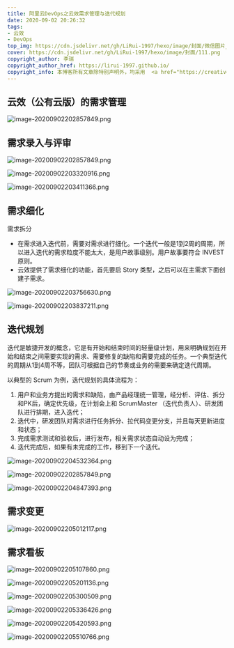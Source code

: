 ```yaml
---
title: 阿里云DevOps之云效需求管理与迭代规划
date: 2020-09-02 20:26:32
tags:
- 云效
- DevOps
top_img: https://cdn.jsdelivr.net/gh/LiRui-1997/hexo/image/封面/微信图片_20200922105439.png
cover: https://cdn.jsdelivr.net/gh/LiRui-1997/hexo/image/封面/111.png
copyright_author: 李瑞
copyright_author_href: https://lirui-1997.github.io/
copyright_info: 本博客所有文章除特别声明外，均采用  <a href="https://creativecommons.org/licenses/by-nc-sa/4.0/">CC BY-NC-SA 4.0 </a> 许可协议。转载请注明出处！
---
```


## 云效（公有云版）的需求管理

![image-20200902202857849.png](https://cdn.jsdelivr.net/gh/LiRui-1997/hexo/image/云效需求管理与迭代规划/image-20200902202857849.png)

## 需求录入与评审

![image-20200902202857849.png](https://cdn.jsdelivr.net/gh/LiRui-1997/hexo/image/云效需求管理与迭代规划/image-20200902203145194.png)

![image-20200902203320916.png](https://cdn.jsdelivr.net/gh/LiRui-1997/hexo/image/云效需求管理与迭代规划/image-20200902203320916.png)

![image-20200902203411366.png](https://cdn.jsdelivr.net/gh/LiRui-1997/hexo/image/云效需求管理与迭代规划/image-20200902203411366.png)


## 需求细化

需求拆分
- 在需求进入迭代前，需要对需求进行细化。一个迭代一般是1到2周的周期，所以进入迭代的需求粒度不能太大，是用户故事级别。用户故事要符合 INVEST 原则。
- 云效提供了需求细化的功能，首先要启 Story 类型，之后可以在主需求下面创建子需求。

![image-20200902203756630.png](https://cdn.jsdelivr.net/gh/LiRui-1997/hexo/image/云效需求管理与迭代规划/image-20200902203756630.png)

![image-20200902203837211.png](https://cdn.jsdelivr.net/gh/LiRui-1997/hexo/image/云效需求管理与迭代规划/image-20200902203837211.png)

## 迭代规划

迭代是敏捷开发的概念，它是有开始和结束时间的轻量级计划，用来明确规划在开始和结束之间需要实现的需求、需要修复的缺陷和需要完成的任务。一个典型迭代的周期从1到4周不等，团队可根据自己的节奏或业务的需要来确定迭代周期。

以典型的 Scrum 为例，迭代规划的具体流程为：
1. 用户和业务方提出的需求和缺陷，由产品经理统一管理，经分析、评估、拆分和PK后，确定优先级，在计划会上和 ScrumMaster （迭代负责人）、研发团队进行排期，进入迭代；
2. 迭代中，研发团队对需求进行任务拆分、拉代码变更分支，并且每天更新进度和状态；
3. 完成需求测试和验收后，进行发布，相关需求状态自动设为完成；
4. 迭代完成后，如果有未完成的工作，移到下一个迭代。

![image-20200902204532364.png](https://cdn.jsdelivr.net/gh/LiRui-1997/hexo/image/云效需求管理与迭代规划/image-20200902204532364.png)

![image-20200902202857849.png](https://cdn.jsdelivr.net/gh/LiRui-1997/hexo/image/敏捷项目管理基础/image-20200902202857849.png)

![image-20200902204847393.png](https://cdn.jsdelivr.net/gh/LiRui-1997/hexo/image/云效需求管理与迭代规划/image-20200902204847393.png)

## 需求变更

![image-20200902205012117.png](https://cdn.jsdelivr.net/gh/LiRui-1997/hexo/image/云效需求管理与迭代规划/image-20200902205012117.png)

## 需求看板

![image-20200902205107860.png](https://cdn.jsdelivr.net/gh/LiRui-1997/hexo/image/云效需求管理与迭代规划/image-20200902205107860.png)

![image-20200902205201136.png](https://cdn.jsdelivr.net/gh/LiRui-1997/hexo/image/云效需求管理与迭代规划/image-20200902205201136.png)

![image-20200902205300509.png](https://cdn.jsdelivr.net/gh/LiRui-1997/hexo/image/云效需求管理与迭代规划/image-20200902205300509.png)

![image-20200902205336426.png](https://cdn.jsdelivr.net/gh/LiRui-1997/hexo/image/云效需求管理与迭代规划/image-20200902205336426.png)

![image-20200902205420593.png](https://cdn.jsdelivr.net/gh/LiRui-1997/hexo/image/云效需求管理与迭代规划/image-20200902205420593.png)

![image-20200902205510766.png](https://cdn.jsdelivr.net/gh/LiRui-1997/hexo/image/云效需求管理与迭代规划/image-20200902205510766.png)